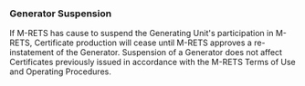 ### Generator Suspension

If M-RETS has cause to suspend the Generating Unit&#39;s participation in M-RETS, Certificate production will cease until M-RETS approves a re-instatement of the Generator. Suspension of a Generator does not affect Certificates previously issued in accordance with the M-RETS Terms of Use and Operating Procedures.
